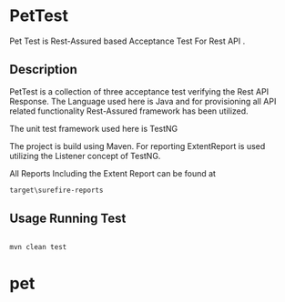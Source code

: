 # PetTest

Pet Test is Rest-Assured based Acceptance Test For Rest API .

## Description

PetTest is a collection of three acceptance test verifying the Rest API Response. The Language used here is Java and for provisioning all API related functionality Rest-Assured framework has been utilized.

The unit test framework used here is TestNG

The project is build using Maven. For reporting ExtentReport is used utilizing the Listener concept of TestNG.

All Reports Including the Extent Report can be found at

```bash
target\surefire-reports
```

## Usage Running Test

```maven

mvn clean test
```
# pet
